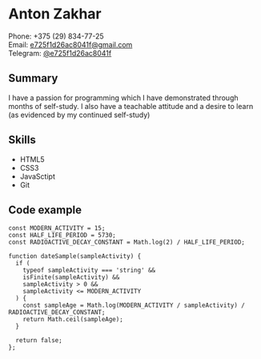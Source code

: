 # Anton Zakhar
Phone: +375 (29) 834-77-25  
Email: e725f1d26ac8041f@gmail.com  
Telegram: [@e725f1d26ac8041f](https://t.me/e725f1d26ac8041f)  

## Summary
I have a passion for programming which I have demonstrated through months of self-study. I also have a teachable attitude and a desire to learn (as evidenced by my continued self-study)

## Skills
* HTML5
* CSS3
* JavaSctipt
* Git

## Code example
```
const MODERN_ACTIVITY = 15; 
const HALF_LIFE_PERIOD = 5730;
const RADIOACTIVE_DECAY_CONSTANT = Math.log(2) / HALF_LIFE_PERIOD;

function dateSample(sampleActivity) {
  if (
    typeof sampleActivity === 'string' &&
    isFinite(sampleActivity) &&
    sampleActivity > 0 &&
    sampleActivity <= MODERN_ACTIVITY
  ) {
    const sampleAge = Math.log(MODERN_ACTIVITY / sampleActivity) / RADIOACTIVE_DECAY_CONSTANT;
    return Math.ceil(sampleAge);
  }
  
  return false;
};
```
